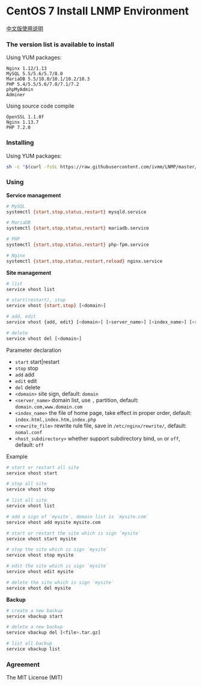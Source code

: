 ﻿CentOS 7 Install LNMP Environment
=======

[中文版使用说明](README.zh-CN.md)

### The version list is available to install

Using YUM packages:

```
Nginx 1.12/1.13
MySQL 5.5/5.6/5.7/8.0
MariaDB 5.5/10.0/10.1/10.2/10.3
PHP 5.4/5.5/5.6/7.0/7.1/7.2
phpMyAdmin
Adminer
```

Using source code compile

```
OpenSSL 1.1.0f
Nginx 1.13.7
PHP 7.2.0
```

### Installing

Using YUM packages:

```bash
sh -c "$(curl -fsSL https://raw.githubusercontent.com/ivmm/LNMP/master/lnmp.sh)"
```

### Using

**Service management**

```bash
# MySQL
systemctl {start,stop,status,restart} mysqld.service

# MariaDB
systemctl {start,stop,status,restart} mariadb.service

# PHP
systemctl {start,stop,status,restart} php-fpm.service

# Nginx
systemctl {start,stop,status,restart,reload} nginx.service
```

**Site management**

```bash
# list
service vhost list

# start(restart), stop
service vhost {start,stop} [<domain>]

# add, edit
service vhost {add, edit} [<domain>] [<server_name>] [<index_name>] [<rewrite_file>] [<host_subdirectory>]

# delete
service vhost del [<domain>]
```

Parameter declaration

- `start` start|restart
- `stop` stop
- `add` add
- `edit` edit
- `del` delete
- `<domain>` site sign, default: `domain`
- `<server_name>` domain list, use `,` partition, default: `domain.com,www.domain.com`
- `<index_name>` the file of home page, take effect in proper order, default: `index.html,index.htm,index.php`
- `<rewrite_file>` rewrite rule file, save in `/etc/nginx/rewrite/`, default: `nomal.conf`
- `<host_subdirectory>` whether support subdirectory bind, `on` or `off`, default: `off`

Example

```bash
# start or restart all site
service vhost start

# stop all site
service vhost stop

# list all site
service vhost list

# add a sign of `mysite`, domain list is `mysite.com`
service vhost add mysite mysite.com

# start or restart the site which is sign `mysite`
service vhost start mysite

# stop the site which is sign `mysite`
service vhost stop mysite

# edit the site which is sign `mysite`
service vhost edit mysite

# delete the site which is sign `mysite`
service vhost del mysite
```

**Backup**

```bash
# create a new backup
service vbackup start

# delete a new backup
service vbackup del [<file>.tar.gz]

# list all backup
service vbackup list
```

### Agreement

The MIT License (MIT)
